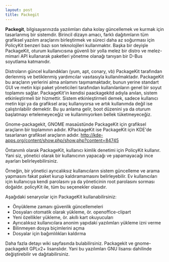 ```yaml
---
layout: post
title: Packegit
---
```


<p>
<b>Packegit</b>, bilgisayarınızda yazılımları daha kolay güncellemek
ve kurmak için tasarlanmış bir sistemdir. Birincil dizayn amacı, farklı
dağıtımların tüm grafiksel yazılım araçlarını birleştirmek ve süreci
daha az soğurması için PolicyKit benzeri bazı son teknolojileri
kullanmaktır. Başka bir deyişle PackageKit, oturum kullanıcısına
güvenli bir yolla melez bir distro ve melez-mimari API kullanarak
paketleri yönetme olanağı tanıyan bir D-Bus soyutlama katmanıdır.
</p>

<p>Distroların güncel kullandıkları (yum, apt, conary, vb)
PackageKit tarafından derlenmiş ve betiklenmiş yardımcılar vasıtasıyla
kullanılmaktadır. PackageKit bu araçların yerlerini alma anlamını
taşımamaktadır, bunun yerine standart GUI ve metin kipi paket
yöneticileri tarafından kullanılanların genel bir soyut toplamını sağlar.
PackageKit'in kendisi paackagekitd adıyla anılan, sistem etkinleştirmeli
bir hizmettir.
Sistem etkinleştirmeli demek, sadece kullanıcı metin kipi ya da
grafiksel araç kullanıyorsa ve artık kullanımda değil ise çalıştırılabilir
demektir. Bu şu anlama gelir, boot düzenini ya da oturum başlatmayı
ertelemeyeceğiz ve kullanmıyorken bellek tüketmeyeceğiz.
</p>

<p>
Gnome-packagekit, GNOME masaüstünde PackageKit için
grafiksel araçların bir toplamının adıdır. KPackageKit ise PackageKit
için KDE'de tasarlanan grafiksel araçların adıdır.
<a href="http://kde-apps.org/content/show.php/show.php?content=84745" target="_blank">http://kde-apps.org/content/show.php/show.php?content=84745</a>
</p>

<p>
Öntanımlı olarak PackageKit, kullanıcı kimlik denetimi için
PolicyKit kullanır. Yani siz, yönetici olarak bir kullanıcının yapacağı ve
yapamayacağı ince ayarları belirleyebilirsiniz.
</p>

<p>
Örneğin, bir yönetici ayrıcalıksız kullanıcıların sistem
güncelleme ve arama yapmasını fakat paket kurup kaldıramamasını
belirleyebilir. Ev kullanıcıları için kullanıcıya kendi parolasını ya da
yöneticinin root parolasını sorması doğaldır. policyKit ile, tüm bu
seçenekler olasıdır.
</p>


<p>
Aşağıdaki senaryolar için PackageKit kullanabilirsiniz:
<ul>
	<li>Önyükleme zamanı güvenlik güncellemeleri</li>
	<li>Dosyaları otomatik olarak yükleme, ör. openoffice-clipart</li>
	<li>Yeni özellikler yükleme, ör. akıllı kart okuyucuları</li>
	<li>Ayrıcalıksız kullanıcılara anonim yapıdaki yazılımları yükleme izni verme</li>
	<li>Bilinmeyen dosya biçimlerini açma</li>
	<li>Dosyalar için bağımlılıkları kaldırma</li>
</ul>

</p>
Daha fazla detayı wiki sayfasında bulabilirsiniz.
Packagekit ve gnome-packagekit GPLv2+ lisanslıdır. Yani
bu
yazılımları GNU lisansı dahilinde değiştirebilir ve dağıtabilirsiniz.
